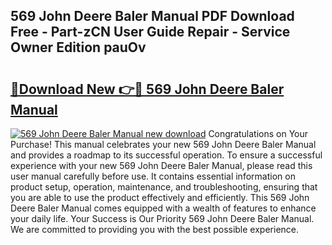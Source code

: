 ## 569 John Deere Baler Manual PDF Download Free - Part-zCN User Guide Repair - Service Owner Edition pauOv

# <h2><a href="http://bc97071.oget.top/?id=569+John+Deere+Baler+Manual">🔗Download New 👉🔴 569 John Deere Baler Manual</a></h2>

[![569 John Deere Baler Manual new download](https://i.imgur.com/5g1atiW.png)](http://bc97071.oget.top/?id=569+John+Deere+Baler+Manual)
Congratulations on Your Purchase! This manual celebrates your new 569 John Deere Baler Manual and provides a roadmap to its successful operation. To ensure a successful experience with your new 569 John Deere Baler Manual, please read this user manual carefully before use. It contains essential information on product setup, operation, maintenance, and troubleshooting, ensuring that you are able to use the product effectively and efficiently. This 569 John Deere Baler Manual comes equipped with a wealth of features to enhance your daily life. Your Success is Our Priority 569 John Deere Baler Manual. We are committed to providing you with the best possible experience.
